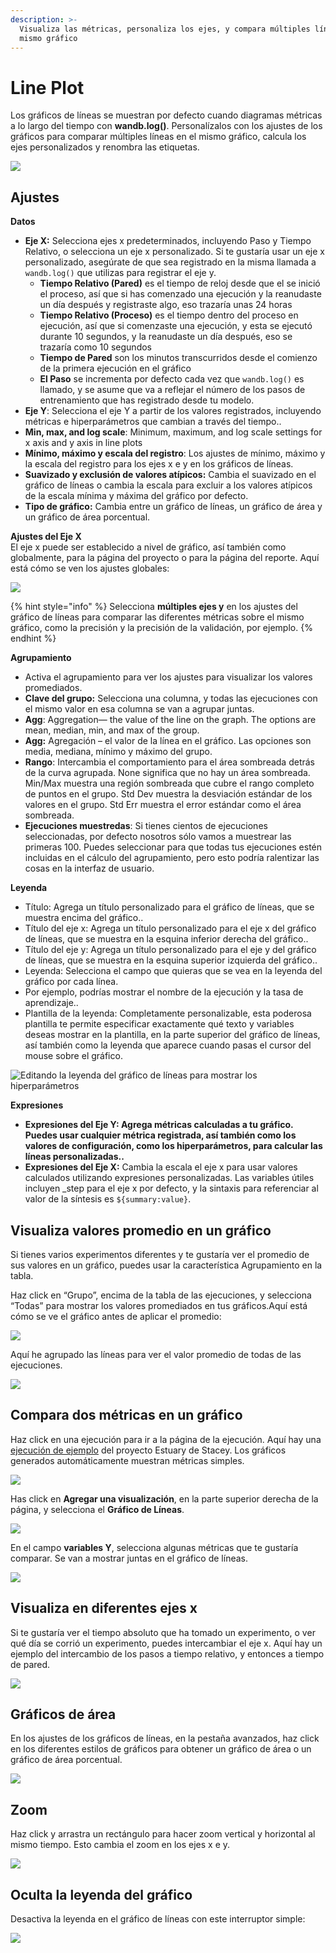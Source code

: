 ```yaml
---
description: >-
  Visualiza las métricas, personaliza los ejes, y compara múltiples líneas en el
  mismo gráfico
---
```


# Line Plot

 Los gráficos de líneas se muestran por defecto cuando diagramas métricas a lo largo del tiempo con **wandb.log\(\)**. Personalízalos con los ajustes de los gráficos para comparar múltiples líneas en el mismo gráfico, calcula los ejes personalizados y renombra las etiquetas.

![](../../../../.gitbook/assets/line-plot-example.png)

## Ajustes

**Datos**

* **Eje X:** Selecciona ejes x predeterminados, incluyendo Paso y Tiempo Relativo, o selecciona un eje x personalizado. Si te gustaría usar un eje x personalizado, asegúrate de que sea registrado en la misma llamada a `wandb.log()` que utilizas para registrar el eje y.
  * **Tiempo Relativo \(Pared\)** es el tiempo de reloj desde que el se inició el proceso, así que si has comenzado una ejecución y la reanudaste un día después y registraste algo, eso trazaría unas 24 horas
  * **Tiempo Relativo \(Proceso\)** es el tiempo dentro del proceso en ejecución, así que si comenzaste una ejecución, y esta se ejecutó durante 10 segundos, y la reanudaste un día después, eso se trazaría como 10 segundos
  * **Tiempo de Pared** son los minutos transcurridos desde el comienzo de la primera ejecución en el gráfico
  * **El Paso** se incrementa por defecto cada vez que `wandb.log()` es llamado, y se asume que va a reflejar el número de los pasos de entrenamiento que has registrado desde tu modelo.
* **Eje Y**: Selecciona el eje Y a partir de los valores registrados, incluyendo métricas e hiperparámetros que cambian a través del tiempo..
* **Min, max, and log scale**: Minimum, maximum, and log scale settings for x axis and y axis in line plots
* **Mínimo, máximo y escala del registro**: Los ajustes de mínimo, máximo y la escala del registro para los ejes x e y en los gráficos de líneas.
* **Suavizado y exclusión de valores atípicos:** Cambia el suavizado en el gráfico de líneas o cambia la escala para excluir a los valores atípicos de la escala mínima y máxima del gráfico por defecto.
* **Tipo de gráfico:** Cambia entre un gráfico de líneas, un gráfico de área y un gráfico de área porcentual.

**Ajustes del Eje X**  
El eje x puede ser establecido a nivel de gráfico, así también como globalmente, para la página del proyecto o para la página del reporte. Aquí está cómo se ven los ajustes globales:

![](../../../../.gitbook/assets/x-axis-global-settings.png)

{% hint style="info" %}
Selecciona **múltiples ejes y** en los ajustes del gráfico de líneas para comparar las diferentes métricas sobre el mismo gráfico, como la precisión y la precisión de la validación, por ejemplo.
{% endhint %}

**Agrupamiento**

* Activa el agrupamiento para ver los ajustes para visualizar los valores promediados.
* **Clave del grupo:** Selecciona una columna, y todas las ejecuciones con el mismo valor en esa columna se van a agrupar juntas.
* **Agg**: Aggregation— the value of the line on the graph. The options are mean, median, min, and max of the group.
* **Agg:** Agregación – el valor de la línea en el gráfico. Las opciones son media, mediana, mínimo y máximo del grupo.
* **Rango**: Intercambia el comportamiento para el área sombreada detrás de la curva agrupada. None significa que no hay un área sombreada. Min/Max muestra una región sombreada que cubre el rango completo de puntos en el grupo. Std Dev muestra la desviación estándar de los valores en el grupo. Std Err muestra el error estándar como el área sombreada.
* **Ejecuciones muestredas**: Si tienes cientos de ejecuciones seleccionadas, por defecto nosotros sólo vamos a muestrear las primeras 100. Puedes seleccionar para que todas tus ejecuciones estén incluidas en el cálculo del agrupamiento, pero esto podría ralentizar las cosas en la interfaz de usuario.

**Leyenda**

* Título: Agrega un título personalizado para el gráfico de líneas, que se muestra encima del gráfico..
* Título del eje x: Agrega un título personalizado para el eje x del gráfico de líneas, que se muestra en la esquina inferior derecha del gráfico.. 
* Título del eje y: Agrega un título personalizado para el eje y del gráfico de líneas, que se muestra en la esquina superior izquierda del gráfico.. 
* Leyenda: Selecciona el campo que quieras que se vea en la leyenda del gráfico por cada línea. 
* Por ejemplo, podrías mostrar el nombre de la ejecución y la tasa de aprendizaje.. 
* Plantilla de la leyenda: Completamente personalizable, esta poderosa plantilla te permite especificar exactamente qué texto y variables deseas mostrar en la plantilla, en la parte superior del gráfico de líneas, así también como la leyenda que aparece cuando pasas el cursor del mouse sobre el gráfico.

![Editando la leyenda del gr&#xE1;fico de l&#xED;neas para mostrar los hiperpar&#xE1;metros](../../../../.gitbook/assets/screen-shot-2021-01-08-at-11.33.04-am.png)

 **Expresiones**

* **Expresiones del Eje Y: Agrega métricas calculadas a tu gráfico. Puedes usar cualquier métrica registrada, así también como los valores de configuración, como los hiperparámetros, para calcular las líneas personalizadas..** 
* **Expresiones del Eje X:** Cambia la escala el eje x para usar valores calculados utilizando expresiones personalizadas. Las variables útiles incluyen \_step para el eje x por defecto, y la sintaxis para referenciar al valor de la síntesis es `${summary:value}`.

## Visualiza valores promedio en un gráfico

Si tienes varios experimentos diferentes y te gustaría ver el promedio de sus valores en un gráfico, puedes usar la característica Agrupamiento en la tabla. 

Haz click en “Grupo”, encima de la tabla de las ejecuciones, y selecciona “Todas” para mostrar los valores promediados en tus gráficos.Aquí está cómo se ve el gráfico antes de aplicar el promedio: 

![](../../../../.gitbook/assets/demo-precision-lines.png)

Aquí he agrupado las líneas para ver el valor promedio de todas de las ejecuciones.

![](../../../../.gitbook/assets/demo-average-precision-lines%20%282%29%20%282%29%20%283%29%20%283%29%20%283%29%20%283%29%20%284%29%20%284%29%20%284%29.png)

## Compara dos métricas en un gráfico

Haz click en una ejecución para ir a la página de la ejecución. Aquí hay una [ejecución de ejemplo](https://app.wandb.ai/stacey/estuary/runs/9qha4fuu?workspace=user-carey) del proyecto Estuary de Stacey. Los gráficos generados automáticamente muestran métricas simples.

![](https://downloads.intercomcdn.com/i/o/146033177/0ea3cdea62bdfca1211ce408/Screen+Shot+2019-09-04+at+9.08.55+AM.png)

  
Has click en **Agregar una visualización**, en la parte superior derecha de la página, y selecciona el **Gráfico de Líneas**.

![](https://downloads.intercomcdn.com/i/o/142936481/d0648728180887c52ab46549/image.png)

En el campo **variables Y**, selecciona algunas métricas que te gustaría comparar. Se van a mostrar juntas en el gráfico de líneas.

![](https://downloads.intercomcdn.com/i/o/146033909/899fc05e30795a1d7699dc82/Screen+Shot+2019-09-04+at+9.10.52+AM.png)

## Visualiza en diferentes ejes x

Si te gustaría ver el tiempo absoluto que ha tomado un experimento, o ver qué día se corrió un experimento, puedes intercambiar el eje x. Aquí hay un ejemplo del intercambio de los pasos a tiempo relativo, y entonces a tiempo de pared.

![](../../../../.gitbook/assets/howto-use-relative-time-or-wall-time.gif)

## Gráficos de área

En los ajustes de los gráficos de líneas, en la pestaña avanzados, haz click en los diferentes estilos de gráficos para obtener un gráfico de área o un gráfico de área porcentual.

![](../../../../.gitbook/assets/2020-02-27-10.49.10.gif)

## Zoom

Haz click y arrastra un rectángulo para hacer zoom vertical y horizontal al mismo tiempo. Esto cambia el zoom en los ejes x e y.

![](../../../../.gitbook/assets/2020-02-24-08.46.53.gif)

## Oculta la leyenda del gráfico

  
Desactiva la leyenda en el gráfico de líneas con este interruptor simple:

![](../../../../.gitbook/assets/demo-hide-legend.gif)

